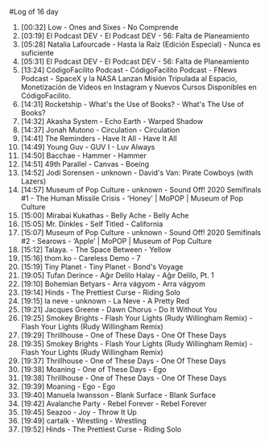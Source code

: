 #Log of 16 day

1. [00:32] Low - Ones and Sixes - No Comprende
1. [03:19] El Podcast DEV - El Podcast DEV - 56: Falta de Planeamiento
1. [05:28] Natalia Lafourcade - Hasta la Raíz (Edición Especial) - Nunca es suficiente
1. [05:31] El Podcast DEV - El Podcast DEV - 56: Falta de Planeamiento
1. [13:24] CódigoFacilito Podcast - CódigoFacilito Podcast - FNews Podcast - SpaceX y la NASA Lanzan Misión Tripulada al Espacio, Monetización de Videos en Instagram y Nuevos Cursos Disponibles en CódigoFacilito.
1. [14:31] Rocketship - What's the Use of Books? - What's The Use of Books?
1. [14:32] Akasha System - Echo Earth - Warped Shadow
1. [14:37] Jonah Mutono - Circulation - Circulation
1. [14:41] The Reminders - Have It All - Have It All
1. [14:49] Young Guv - GUV I - Luv Always
1. [14:50] Bacchae - Hammer - Hammer
1. [14:51] 49th Parallel - Canvas - Boeing
1. [14:52] Jodi Sorensen - unknown - David's Van: Pirate Cowboys (with Lazers)
1. [14:57] Museum of Pop Culture - unknown - Sound Off! 2020 Semifinals #1 - The Human Missile Crisis - 'Honey' | MoPOP | Museum of Pop Culture
1. [15:00] Mirabai Kukathas - Belly Ache - Belly Ache
1. [15:05] Mr. Dinkles - Self Titled - California
1. [15:07] Museum of Pop Culture - unknown - Sound Off! 2020 Semifinals #2 - Searows - ‘Apple’ | MoPOP | Museum of Pop Culture
1. [15:12] Talaya. - The Space Between - Yellow
1. [15:16] thom.ko - Careless Demo - 7
1. [15:19] Tiny Planet - Tiny Planet - Bond's Voyage
1. [19:05] Tufan Derince - Ağır Delilo Halay - Ağır Delilo, Pt. 1
1. [19:10] Bohemian Betyars - Arra vágyom - Arra vágyom
1. [19:14] Hinds - The Prettiest Curse - Riding Solo
1. [19:15] la neve - unknown - La Neve  - A Pretty Red
1. [19:21] Jacques Greene - Dawn Chorus - Do It Without You
1. [19:25] Smokey Brights - Flash Your Lights (Rudy Willingham Remix) - Flash Your Lights (Rudy Willingham Remix)
1. [19:29] Thrillhouse - One of These Days - One Of These Days
1. [19:35] Smokey Brights - Flash Your Lights (Rudy Willingham Remix) - Flash Your Lights (Rudy Willingham Remix)
1. [19:37] Thrillhouse - One of These Days - One Of These Days
1. [19:38] Moaning - One of These Days - Ego
1. [19:38] Thrillhouse - One of These Days - One Of These Days
1. [19:39] Moaning - Ego - Ego
1. [19:40] Manuela Iwansson - Blank Surface - Blank Surface
1. [19:42] Avalanche Party - Rebel Forever - Rebel Forever
1. [19:45] Seazoo - Joy - Throw It Up
1. [19:49] cartalk - Wrestling - Wrestling
1. [19:52] Hinds - The Prettiest Curse - Riding Solo
